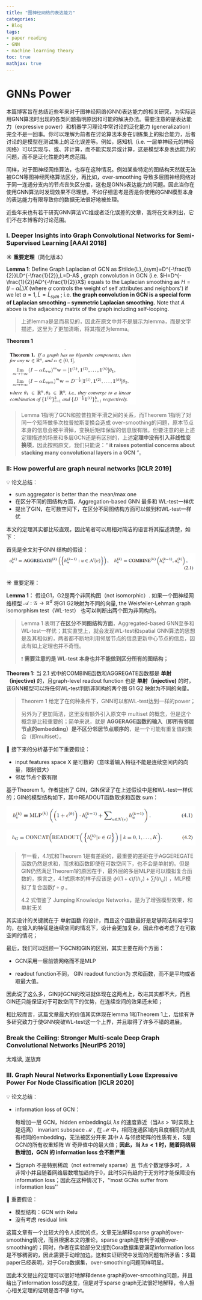 ```yaml
---
title: "图神经网络的表达能力"
categories:
- Blog
tags:
- paper reading
- GNN
- machine learning theory
toc: true
mathjax: true
---
```


# GNNs Power

本篇博客旨在总结近些年来对于图神经网络(GNN)表达能力的相关研究，为实际运用GNN算法时出现的各类问题指明原因和可能的解决办法。需要注意的是表达能力（expressive power）和机器学习理论中常讨论的泛化能力 (generalization) 完全不是一回事。你可以理解为前者在讨论算法本身在训练集上的拟合能力，后者讨论的是模型在测试集上的泛化误差等。例如，感知机（i.e. 一层单神经元的神经网络）可以实现与、或、非计算，而不能实现异或计算，这是模型本身表达能力的问题，而不是泛化性能的考虑范围。

同样，对于图神经网络算法，也存在这种情况。例如某些特定的图结构天然就无法被GCN等图神经网络算法区分，再比如，over-smoothing 导致多层图神经网络对于同一连通分支内的节点丧失区分度，这也是GNNs表达能力的问题。因此当你在使用GNN算法时发现效果不尽理想，不如仔细思考是否是你使用的GNN模型本身的表达能力有限导致你的数据无法很好地被处理。

近些年来也有若干研究GNN算法VC维或者泛化误差的文章，我将在文末列出，它们不在本博客的讨论范围。

### I. Deeper Insights into Graph Convolutional Networks for Semi-Supervised Learning [AAAI 2018]

:sunny: **重要定理**（简化版本）

**Lemma 1**:  Define Graph Laplacian of GCN as $\tilde{L}_{sym}=D^{-\frac{1}{2}}LD^{-\frac{1}{2}},L=D-A$ , graph convolution in GCN  (i.e. $H=D^{-\frac{1}{2}}AD^{-\frac{1}{2}}X$) equals to the Laplacian smoothing as $H=(I-\alpha \tilde{L})X$ (where $\alpha$ controls the weight of self attributes and neighbors') if we let $\alpha=1,\tilde{L}=\tilde{L}_{sym}$ ; i.e. **the graph convolution in GCN is a special form of Laplacian smoothing – symmetric Laplacian smoothing.** Note that $A$ above is the adjacency matrix of the graph including self-looping. 

> 上述lemma是显而易见的，因此在原文中并不是展示为lemma，而是文字描述，这里为了更加清晰，将其描述为lemma。

**Theorem 1**

<img title="" src="..\assets\images\gnnpower-1.png" alt="image-20230303210418180" style="zoom:75%;" data-align="left" width="460">

> Lemma 1指明了GCN和拉普拉斯平滑之间的关系，而Theorem 1指明了对同一个矩阵做多次拉普拉斯变换会造成 over-smoothing的问题，原本节点本身的信息会被平滑掉，变换后矩阵保留的信息很有限。但要注意的是上述定理描述的场景和多层GCN还是有区别的，上述**定理中没有引入非线性变换项**，因此按照原文，我们只能说：“ **it raises potential concerns about stacking many convolutional layers in a GCN** ”。

### II: How powerful are graph neural networks [ICLR 2019]

 :bulb: 论文总结：

- sum aggregator is better than the mean/max one
- 在区分不同的图结构方面，Aggregation-based GNN 最多和 WL-test一样优
- 提出了GIN，在可数空间下，在区分不同图结构方面可以做到和WL-test一样优

本文的定理其实都比较直观，因此笔者可以用相对简洁的语言将其描述清楚，如下：

首先是全文对于GNN 结构的假设：![](assets/2023-03-04-21-22-25-image.png)

:sunny: 重要定理：

**Lemma 1：** 假设G1，G2是两个非同构图（not isomorphic）. 如果一个图神经网络模型 $\mathcal{A}:\mathcal{G}\rightarrow \mathbb{R}^d$ 将G1 G2映射为不同的向量, the Weisfeiler-Lehman graph isomorphism test（WL-test） 也可以判断出两个图为非同构的。

> Lemma 1 表明了**在区分不同图结构方面**，Aggregated-based GNN至多和WL-test一样优；其实直觉上，就会发现WL-test和spatial GNN算法的思想是及其相似的，两者都不断地利用邻居节点的信息更新中心节点的信息，因此有如上定理也并不奇怪。
> 
> :exclamation: **需要注意的是 WL-test 本身也并不能做到区分所有的图结构；**

**Theorem 1:**   当 2.1 式中的COMBINE函数和AGGREGATE函数都是 **单射（injective)** 的，且graph-level readout function 也是  **单射（injective)** 的时，该GNN模型可以将任何WL-test判断非同构的两个图 G1 G2 映射为不同的向量。

> Theorem 1 给定了在何种条件下，GNN可以和WL-test达到一样的power；
> 
> 另外为了更加简洁，这里没有额外引入原文中 multiset 的概念，但是这个概念是比较重要的；简单来说，就是 **AGGERAGE函数的输入（即所有邻居节点的embedding）是不区分邻居节点顺序的**，是一个可能有重复值的集合（即multiset）。

:star2: 接下来的分析基于如下​重要假设：

- input features space X 是可数的（意味着输入特征不能是连续空间内的向量，限制很大）
- 邻居节点个数有限

基于Theorem 1，作者提出了 GIN，GIN保证了在上述假设中是和WL-test一样优的；GIN的模型结构如下，其中READOUT函数取求和函数 sum：

![](assets/2023-03-04-21-59-36-image.png)

![](assets/2023-03-04-21-59-47-image.png)

> 乍一看，4.1式和Theorem 1是有差距的，最重要的差距在于AGGEREGATE函数仍然是求和，而求和函数即使在可数空间下，也不会是单射的。但是GIN仍然满足Theorem1的原因在于，最外层的多层MLP是可以模拟复合函数的，换言之，4.1式原本的样子应该是 $\phi((1+\epsilon)f(h_v)+\sum f(h_u))$ ，MLP模拟了复合函数$f\circ g$ 。
> 
> 4.2 式借鉴了 Jumping Knowledge Networks，是为了增强模型效果，和单射无关

其实设计的关键就在于 单射函数 的设计，而且这个函数最好是足够简洁和易学习的，在输入的特征是连续空间的情况下，设计会更加复杂，因此作者考虑了在可数空间的情况；

最后，我们可以回顾一下GCN和GIN的区别，其实主要在两个方面：

- GCN采用一层前馈网络而不是MLP

- readout function不同， GIN readout function为 求和函数，而不是平均或者取最大值。

因此说了这么多，GIN对GCN的改进就体现在这两点上，改进其实都不大，而且GIN还只能保证对于可数空间下的优势，在连续空间的效果还未知；

相比较而言，这篇文章最大的价值其实体现在lemma 1和Theorem 1上，后续有许多研究致力于使GNN突破WL-test这一个上界，并且取得了许多不错的进展。

### Break the Ceiling: Stronger Multi-scale Deep Graph Convolutional Networks [NeurIPS 2019]

太难读, 遂放弃

### III. Graph Neural Networks Exponentially Lose Expressive Power For Node Classification [ICLR 2020]

 :bulb: 论文总结：

- information loss of GCN：
  
  每增加一层 GCN，hidden embedding以 $\lambda s$ 的速度靠近（当$\lambda s>1$时实际上是远离） invariant subspace $\mathcal{M}$ , 在 $\mathcal{M}$ 中，相同连通区域内且度相同的点具有相同的embedding，无法被区分开来
  其中 $\lambda$ 与邻接矩阵的性质有关，S是 GCN的所有权重矩阵 W 奇异值中的最大值；**因此，当  $\lambda s<1$ 时，随着网络层数增加，GCN 的 information loss 会不断严重** 

- 当graph 不是特别稀疏（not extremely sparse）且 节点个数足够多时， $\lambda$ 非常小并且随着网络层数增加趋向于0，此时S只有趋向于无穷时才能保障没有information loss；因此在这种情况下，'‘most GCNs suffer from information loss’‘

:star2: 重要假设：

- 模型结构：GCN with Relu 
- 没有考虑 residual link

这篇文章有一个比较大的令人担忧的点，文章无法解释sparse graph的over-smoothing情况，而且根据本文的推论，sparse graph是有利于减缓over-smoothing的；同时，作者在实验部分又提到Cora数据集要满足information loss是不够稠密的，因此需要手动增加边。这和实证研究中发现的问题有所矛盾：多篇paper已经表明，对于Cora数据集，over-smoothing问题同样明显。

因此本文提出的定理可以很好地解释dense graph的over-smoothing问题，并且给出了information loss的速度，但是对于sparse graph无法很好地解释，令人担心相关定理的证明是否不够 tight。